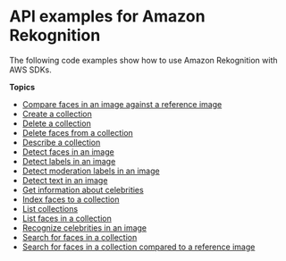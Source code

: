 # API examples for Amazon Rekognition<a name="service_code_examples_api"></a>

The following code examples show how to use Amazon Rekognition with AWS SDKs\.

**Topics**
+ [Compare faces in an image against a reference image](example_rekognition_CompareFaces_section.md)
+ [Create a collection](example_rekognition_CreateCollection_section.md)
+ [Delete a collection](example_rekognition_DeleteCollection_section.md)
+ [Delete faces from a collection](example_rekognition_DeleteFaces_section.md)
+ [Describe a collection](example_rekognition_DescribeCollection_section.md)
+ [Detect faces in an image](example_rekognition_DetectFaces_section.md)
+ [Detect labels in an image](example_rekognition_DetectLabels_section.md)
+ [Detect moderation labels in an image](example_rekognition_DetectModerationLabels_section.md)
+ [Detect text in an image](example_rekognition_DetectText_section.md)
+ [Get information about celebrities](example_rekognition_GetCelebrityInfo_section.md)
+ [Index faces to a collection](example_rekognition_IndexFaces_section.md)
+ [List collections](example_rekognition_ListCollections_section.md)
+ [List faces in a collection](example_rekognition_ListFaces_section.md)
+ [Recognize celebrities in an image](example_rekognition_RecognizeCelebrities_section.md)
+ [Search for faces in a collection](example_rekognition_SearchFaces_section.md)
+ [Search for faces in a collection compared to a reference image](example_rekognition_SearchFacesByImage_section.md)